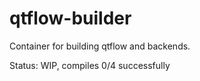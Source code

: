# qtflow-builder

Container for building qtflow and backends.

Status: WIP, compiles 0/4 successfully
